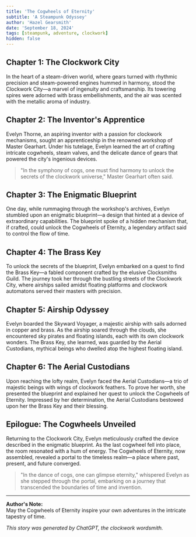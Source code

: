 ```yaml
---
title: 'The Cogwheels of Eternity'
subtitle: 'A Steampunk Odyssey'
author: 'Hazel Gearsmith'
date: 'September 18, 2024'
tags: [steampunk, adventure, clockwork]
hidden: false
---
```


## Chapter 1: The Clockwork City

In the heart of a steam-driven world, where gears turned with rhythmic precision and steam-powered engines hummed in harmony, stood the Clockwork City—a marvel of ingenuity and craftsmanship. Its towering spires were adorned with brass embellishments, and the air was scented with the metallic aroma of industry.

## Chapter 2: The Inventor's Apprentice

Evelyn Thorne, an aspiring inventor with a passion for clockwork mechanisms, sought an apprenticeship in the renowned workshop of Master Gearhart. Under his tutelage, Evelyn learned the art of crafting intricate cogwheels, steam valves, and the delicate dance of gears that powered the city's ingenious devices.

> "In the symphony of cogs, one must find harmony to unlock the secrets of the clockwork universe," Master Gearhart often said.

## Chapter 3: The Enigmatic Blueprint

One day, while rummaging through the workshop's archives, Evelyn stumbled upon an enigmatic blueprint—a design that hinted at a device of extraordinary capabilities. The blueprint spoke of a hidden mechanism that, if crafted, could unlock the Cogwheels of Eternity, a legendary artifact said to control the flow of time.

## Chapter 4: The Brass Key

To unlock the secrets of the blueprint, Evelyn embarked on a quest to find the Brass Key—a fabled component crafted by the elusive Clocksmiths Guild. The journey took her through the bustling streets of the Clockwork City, where airships sailed amidst floating platforms and clockwork automatons served their masters with precision.

## Chapter 5: Airship Odyssey

Evelyn boarded the Skyward Voyager, a majestic airship with sails adorned in copper and brass. As the airship soared through the clouds, she encountered sky pirates and floating islands, each with its own clockwork wonders. The Brass Key, she learned, was guarded by the Aerial Custodians, mythical beings who dwelled atop the highest floating island.

## Chapter 6: The Aerial Custodians

Upon reaching the lofty realm, Evelyn faced the Aerial Custodians—a trio of majestic beings with wings of clockwork feathers. To prove her worth, she presented the blueprint and explained her quest to unlock the Cogwheels of Eternity. Impressed by her determination, the Aerial Custodians bestowed upon her the Brass Key and their blessing.

## Epilogue: The Cogwheels Unveiled

Returning to the Clockwork City, Evelyn meticulously crafted the device described in the enigmatic blueprint. As the last cogwheel fell into place, the room resonated with a hum of energy. The Cogwheels of Eternity, now assembled, revealed a portal to the timeless realm—a place where past, present, and future converged.

> "In the dance of cogs, one can glimpse eternity," whispered Evelyn as she stepped through the portal, embarking on a journey that transcended the boundaries of time and invention.

---

**Author's Note:**  
May the Cogwheels of Eternity inspire your own adventures in the intricate tapestry of time.

_This story was generated by ChatGPT, the clockwork wordsmith._
